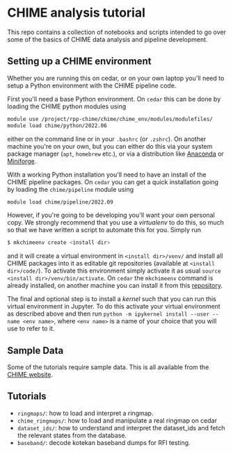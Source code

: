 # CHIME analysis tutorial

This repo contains a collection of notebooks and scripts intended to go over some of the
basics of CHIME data analysis and pipeline development.

## Setting up a CHIME environment

Whether you are running this on cedar, or on your own laptop you'll need to setup a
Python environment with the CHIME pipeline code.

First you'll need a base Python environment. On `cedar` this can be done by loading the
CHIME python modules using
```bash
module use /project/rpp-chime/chime/chime_env/modules/modulefiles/
module load chime/python/2022.06
```
either on the command line or in your `.bashrc` (or `.zshrc`). On another machine you're
on your own, but you can either do this via your system package manager (`apt`,
`homebrew` etc.), or via a distribution like [Anaconda](https://www.anaconda.com/) or
[Miniforge](https://github.com/conda-forge/miniforge/).

With a working Python installation you'll need to have an install of the CHIME pipeline
packages. On `cedar` you can get a quick installation going by loading the
`chime/pipeline` module using
```bash
module load chime/pipeline/2022.09
```
However, if you're going to be developing you'll want your own personal copy. We
strongly recommend that you use a *virtualenv* to do this, so much so that we have
written a script to automate this for you. Simply run
```bash
$ mkchimeenv create <install dir>
```
and it will create a virtual environment in `<install dir>/venv/` and install all CHIME
packages into it as editable git repositories (available at `<install dir>/code/`). To
activate this environment simply activate it as usual `source <install dir>/venv/bin/activate`.
On `cedar` the `mkchimeenv` command is already installed, on another machine you can
install it from this [repository](https://github.com/chime-experiment/mkchimeenv).

The final and optional step is to install a *kernel* such that you can run this virtual
environment in Jupyter. To do this activate your virtual environment as described above
and then run `python -m ipykernel install --user --name <env name>`, where `<env name>`
is a name of your choice that you will use to refer to it.


## Sample Data

Some of the tutorials require sample data. This is all available from the [CHIME
website](https://bao.chimenet.ca/analysis_tutorial/).


## Tutorials

- `ringmaps/`: how to load and interpret a ringmap.
- `chime_ringmaps/`: how to load and manipulate a real ringmap on cedar
- `dataset_ids/`: how to understand and interpret the dataset_ids and fetch
  the relevant states from the database.
- `baseband/`: decode kotekan baseband dumps for RFI testing.



